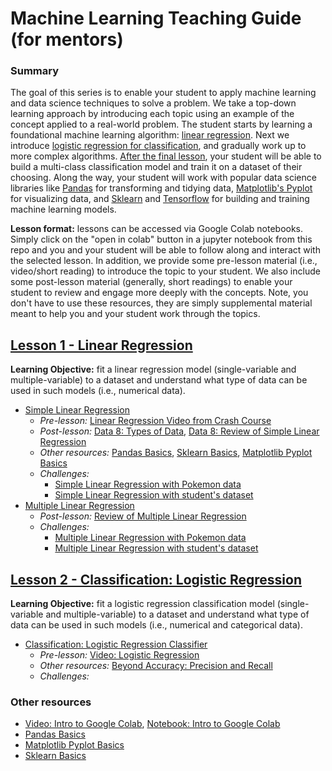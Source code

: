 # Machine Learning Teaching Guide (for mentors)

### Summary
The goal of this series is to enable your student to apply machine learning
and data science techniques to solve a problem. We take a top-down learning
approach by introducing each topic using an example of the concept applied to a
real-world problem. The student starts by learning a foundational machine learning algorithm:
[linear regression](https://github.com/krmiddlebrook/intro_to_graphing_in_python/tree/master/notebooks/machine_learning/lesson%201%20-%20linear%20regression). Next we introduce [logistic regression for classification](), and gradually work up to more complex algorithms. [After the final
lesson](), your student will be able to build a multi-class classification
model and train it on a dataset of their choosing. Along the way, your student
will work with popular data science libraries like [Pandas](https://github.com/krmiddlebrook/intro_to_graphing_in_python/blob/master/notebooks/Basic_Pandas_Functions_for_Data_Science.ipynb) for transforming and tidying data, [Matplotlib's Pyplot](https://github.com/krmiddlebrook/intro_to_graphing_in_python/blob/master/notebooks/Basic_Matplotlib_Pyplot.ipynb) for visualizing data, and [Sklearn](https://github.com/krmiddlebrook/intro_to_graphing_in_python/blob/master/notebooks/Basics_Sklearn.ipynb) and
[Tensorflow]() for building and training machine learning models.

**Lesson format:** lessons can be accessed via Google Colab notebooks. Simply click
on the "open in colab" button in a jupyter notebook from this repo and you and your student
will be able to follow along and interact with the selected lesson. In addition, we provide some
pre-lesson material (i.e., video/short reading) to introduce the topic to your student.
We also include some post-lesson material (generally, short readings) to enable your
student to review and engage more deeply with the concepts. Note, you don't have
to use these resources, they are simply supplemental material meant to help you and your student work through the topics.


## [Lesson 1 - Linear Regression](https://github.com/krmiddlebrook/intro_to_graphing_in_python/tree/master/notebooks/machine_learning/lesson%201%20-%20linear%20regression)
**Learning Objective:** fit a linear regression model (single-variable and multiple-variable) to a dataset and
understand what type of data can be used in such models (i.e., numerical data).
- [Simple Linear Regression](https://colab.research.google.com/github/krmiddlebrook/intro_to_graphing_in_python/blob/master/notebooks/machine_learning/lesson%201%20-%20linear%20regression/examples/simple_linear_regression_what_makes_us_happy.ipynb)
  - *Pre-lesson:* [Linear Regression Video from Crash Course](https://www.youtube.com/watch?v=WWqE7YHR4Jc&t=13s)
  - *Post-lesson:* [Data 8: Types of Data](https://docs.google.com/presentation/d/1DIllYGoPGrhpS-2rKyEZOLJQgEcQrE3EqJX0Q-Ys2qA/edit#slide=id.g3f12e5cfb6_0_4), [Data 8: Review of Simple Linear Regression](https://docs.google.com/presentation/d/1TXu2sV9026yzy09uZmTdZSxayKR3ff4yixjbLmbbh-M/edit#slide=id.g30c77890ad_0_0)
  - *Other resources:* [Pandas Basics](https://github.com/krmiddlebrook/intro_to_graphing_in_python/blob/master/notebooks/Basic_Pandas_Functions_for_Data_Science.ipynb), [Sklearn Basics](https://github.com/krmiddlebrook/intro_to_graphing_in_python/blob/master/notebooks/Basics_Sklearn.ipynb), [Matplotlib Pyplot Basics](https://github.com/krmiddlebrook/intro_to_graphing_in_python/blob/master/notebooks/Basic_Matplotlib_Pyplot.ipynb)
  - *Challenges:*
    - [Simple Linear Regression with Pokemon data](https://colab.research.google.com/github/krmiddlebrook/intro_to_graphing_in_python/blob/master/notebooks/machine_learning/lesson%201%20-%20linear%20regression/challenges/challenge_simple_linear_regression.ipynb)
    - [Simple Linear Regression with student's dataset](https://github.com/krmiddlebrook/intro_to_graphing_in_python/blob/master/notebooks/machine_learning/lesson%201%20-%20linear%20regression/challenges/Single_Variable_Linear_Regression_Challenge_2.ipynb)
- [Multiple Linear Regression](https://colab.research.google.com/github/krmiddlebrook/intro_to_graphing_in_python/blob/master/notebooks/machine_learning/lesson%201%20-%20linear%20regression/examples/Linear_Regression_What_Makes_Us_Happy.ipynb)
  - *Post-lesson:* [Review of Multiple Linear Regression](https://www.scribbr.com/statistics/multiple-linear-regression/)
  - *Challenges:*
    - [Multiple Linear Regression with Pokemon data](https://colab.research.google.com/github/krmiddlebrook/intro_to_graphing_in_python/blob/master/notebooks/machine_learning/lesson%201%20-%20linear%20regression/challenges/Challenge_Multi_Variable_Linear_Regression.ipynb)
    - [Multiple Linear Regression with student's dataset](https://github.com/krmiddlebrook/intro_to_graphing_in_python/blob/master/notebooks/machine_learning/lesson%201%20-%20linear%20regression/challenges/Multiple_Linear_Regression_Challenge_2.ipynb)

## [Lesson 2 - Classification: Logistic Regression](https://github.com/krmiddlebrook/intro_to_graphing_in_python/tree/master/notebooks/machine_learning/lesson%202%20-%20logistic%20regression)
**Learning Objective:** fit a logistic regression classification model (single-variable and multiple-variable) to a dataset and
understand what type of data can be used in such models (i.e., numerical and categorical data).
- [Classification: Logistic Regression Classifier](https://github.com/krmiddlebrook/intro_to_graphing_in_python/blob/master/notebooks/machine_learning/lesson%202%20-%20logistic%20regression/Classification_Logistic_Regression.ipynb)
  - *Pre-lesson:* [Video: Logistic Regression](https://www.youtube.com/watch?v=yIYKR4sgzI8)
  - *Other resources:* [Beyond Accuracy: Precision and Recall](https://towardsdatascience.com/beyond-accuracy-precision-and-recall-3da06bea9f6c)
  - *Challenges:*

### Other resources
- [Video: Intro to Google Colab](https://www.youtube.com/watch?v=inN8seMm7UI), [Notebook: Intro to Google Colab](https://colab.research.google.com/notebooks/welcome.ipynb#scrollTo=5fCEDCU_qrC0)
- [Pandas Basics](https://github.com/krmiddlebrook/intro_to_graphing_in_python/blob/master/notebooks/Basic_Pandas_Functions_for_Data_Science.ipynb)
- [Matplotlib Pyplot Basics](https://github.com/krmiddlebrook/intro_to_graphing_in_python/blob/master/notebooks/Basic_Matplotlib_Pyplot.ipynb)
- [Sklearn Basics](https://github.com/krmiddlebrook/intro_to_graphing_in_python/blob/master/notebooks/Basics_Sklearn.ipynb)
